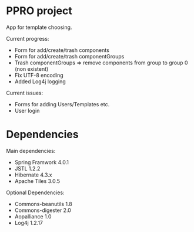 # PPRO project
App for template choosing.

Current progress:
- Form for add/create/trash components
- Form for add/create/trash componentGroups
- Trash componentGroups => remove components from group to group 0 (non existent) 
- Fix UTF-8 encoding
- Added Log4j logging

Current issues:
- Forms for adding Users/Templates etc.
- User login

# Dependencies

Main dependencies:
- Spring Framwork 4.0.1
- JSTL 1.2.2
- Hibernate 4.3.x
- Apache Tiles 3.0.5

Optional Dependencies:
- Commons-beanutils 1.8
- Commons-digester 2.0
- Aopalliance 1.0
- Log4j 1.2.17